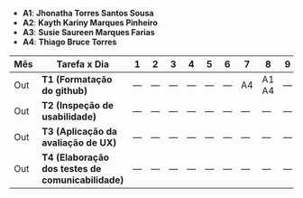 
- **A1**: **Jhonatha Torres Santos Sousa**
- **A2**: **Kayth Kariny Marques Pinheiro**
- **A3**: **Susie Saureen Marques Farias**
- **A4**: **Thiago Bruce Torres**

| Mês | Tarefa x Dia                                       | 1    | 2    | 3    | 4    | 5    | 6    | 7    | 8    | 9    | 10   | 11   | 12   | 13   | 14   | 15   |
|-----|----------------------------------------------------|------|------|------|------|------|------|------|------|------|------|------|------|------|------|------|
| Out | **T1 (Formatação do github)**                      | —    | —    | —    | —    | —    | —    | A4   | A1 A4| —    | A1 A4|   A4 |  -   |  -   |   -  | -    |
| Out | **T2 (Inspeção de usabilidade)**                   | —    | —    | —    | —    | —    | —    | —    | —    | —    | A1 A4|  A4  |   -  |   -  |   -  | -    |
| Out | **T3 (Aplicação da avaliação de UX)**              | —    | —    | —    | —    | —    | —    | —    | —    | —    | —    | -    |  -   |   -  |   -  | -    |
| Out | **T4 (Elaboração dos testes de comunicabilidade)** | —    | —    | —    | —    | —    | —    | —    | —    | —    | —    | -    |  -   |   -  |   -  |   -  |


